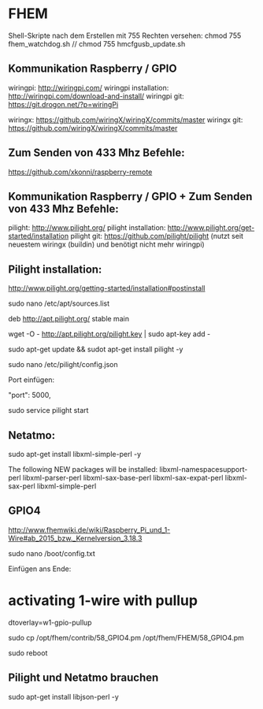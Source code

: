 # FHEM

Shell-Skripte nach dem Erstellen mit 755 Rechten versehen:
chmod 755 fhem_watchdog.sh // chmod 755 hmcfgusb_update.sh

## Kommunikation Raspberry / GPIO
wiringpi: http://wiringpi.com/
wiringpi installation: http://wiringpi.com/download-and-install/
wiringpi git: https://git.drogon.net/?p=wiringPi

wiringx: https://github.com/wiringX/wiringX/commits/master
wiringx git: https://github.com/wiringX/wiringX/commits/master

## Zum Senden von 433 Mhz Befehle:

https://github.com/xkonni/raspberry-remote

## Kommunikation Raspberry / GPIO + Zum Senden von 433 Mhz Befehle:
pilight: http://www.pilight.org/
pilight installation: http://www.pilight.org/get-started/installation
pilight git: https://github.com/pilight/pilight
(nutzt seit neuestem wiringx (buildin) und benötigt nicht mehr wiringpi)

## Pilight installation:
http://www.pilight.org/getting-started/installation#postinstall

sudo nano /etc/apt/sources.list

deb http://apt.pilight.org/ stable main

wget -O - http://apt.pilight.org/pilight.key | sudo apt-key add -

sudo apt-get update && sudot apt-get install pilight -y

sudo nano /etc/pilight/config.json

Port einfügen:

"port": 5000,

sudo service pilight start

## Netatmo:
sudo apt-get install libxml-simple-perl -y

The following NEW packages will be installed:
  libxml-namespacesupport-perl libxml-parser-perl libxml-sax-base-perl
  libxml-sax-expat-perl libxml-sax-perl libxml-simple-perl

## GPIO4
http://www.fhemwiki.de/wiki/Raspberry_Pi_und_1-Wire#ab_2015_bzw._Kernelversion_3.18.3

sudo nano /boot/config.txt

Einfügen ans Ende:

# activating 1-wire with pullup

dtoverlay=w1-gpio-pullup

sudo cp /opt/fhem/contrib/58_GPIO4.pm /opt/fhem/FHEM/58_GPIO4.pm

sudo reboot

## Pilight und Netatmo brauchen

sudo apt-get install libjson-perl -y
